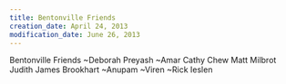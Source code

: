 ```yaml
---
title: Bentonville Friends
creation_date: April 24, 2013
modification_date: June 26, 2013
---
```



Bentonville Friends
~Deborah
Preyash
~Amar
Cathy Chew
Matt Milbrot
Judith
James Brookhart
~Anupam
~Viren
~Rick Ieslen

